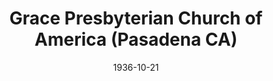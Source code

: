---
date: &id001 1936-10-21
end_date: null
location:
  address: null
  city: Pasadena
  state: CA
minister: []
ministers: []
name: Grace Presbyterian Church of America
names:
- end: 1937-10-05
  name: Grace Presbyterian Church of America
  start: 1936-10-21
origination_date: *id001
raw_data: "AR Pasadena\nGrace Presbyterian Church of America  (October 21, 1936\u2013\
  October 5, 1937)"
states:
- CA
status:
  active: false
  end_date: 1937-10-05
  reason: null
  received_from: null
  withdrawal_to: null
title: Grace Presbyterian Church of America (Pasadena CA)
year_established:
- 1936

---